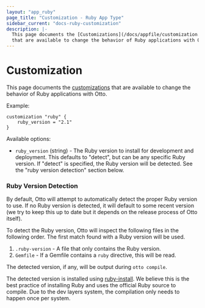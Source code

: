 ```yaml
---
layout: "app_ruby"
page_title: "Customization - Ruby App Type"
sidebar_current: "docs-ruby-customization"
description: |-
  This page documents the [Customizations](/docs/appfile/customization.html)
  that are available to change the behavior of Ruby applications with Otto.
---
```


# Customization

This page documents the [customizations](/docs/appfile/customization.html)
that are available to change the behavior of Ruby applications with Otto.

Example:

```
customization "ruby" {
    ruby_version = "2.1"
}
```

Available options:

  * `ruby_version` (string) - The Ruby version to install for development
    and deployment. This defaults to "detect", but can be any specific Ruby
    version. If "detect" is specified, the Ruby version will be detected.
    See the "ruby version detection" section below.

### Ruby Version Detection

By default, Otto will attempt to automatically detect the proper Ruby
version to use. If no Ruby version is detected, it will default to some
recent version (we try to keep this up to date but it depends on the
release process of Otto itself).

To detect the Ruby version, Otto will inspect the following files in
the following order. The first match found with a Ruby version will be
used.

1. `.ruby-version` - A file that only contains the Ruby version.
2. `Gemfile` - If a Gemfile contains a `ruby` directive, this will be read.

The detected version, if any, will be output during `otto compile`.

The detected version is installed using [ruby-install](https://github.com/postmodern/ruby-install).
We believe this is the best practice of installing Ruby and uses the
official Ruby source to compile. Due to the dev layers system, the compilation
only needs to happen once per system.
